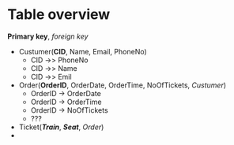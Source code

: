 # Table overview
**Primary key**, *foreign key*

- Custumer(**CID**, Name, Email, PhoneNo)
    - CID ->> PhoneNo
    - CID ->> Name
    - CID ->> Emil
- Order(**OrderID**, OrderDate, OrderTime, NoOfTickets, *Custumer*)
    - OrderID -> OrderDate
    - OrderID -> OrderTime
    - OrderID -> NoOfTickets
    - ???
- Ticket(***Train***, ***Seat***, *Order*)
- 

